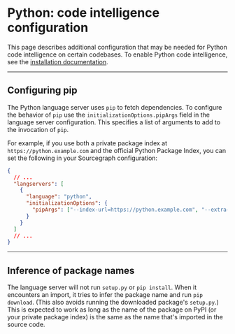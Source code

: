 # Python: code intelligence configuration

This page describes additional configuration that may be needed for Python code intelligence on certain codebases. To enable Python code intelligence, see the [installation documentation](/extensions/language_servers/install).

---

## Configuring pip

The Python language server uses `pip` to fetch dependencies. To configure the behavior of `pip` use the `initializationOptions.pipArgs` field in the language server configuration. This specifies a list of arguments to add to the invocation of `pip`.

For example, if you use both a private package index at `https://python.example.com` and the official Python Package Index, you can set the following in your Sourcegraph configuration:

```json
{
  // ...
  "langservers": [
    {
      "language": "python",
      "initializationOptions": {
        "pipArgs": ["--index-url=https://python.example.com", "--extra-index-url=https://pypi.python.org/simple"]
      }
    }
  ]
  // ...
}
```

---

## Inference of package names

The language server will not run `setup.py` or `pip install`. When it encounters an import, it tries to infer the package name and run `pip download`. (This also avoids running the downloaded package's `setup.py`.) This is expected to work as long as the name of the package on PyPI (or your private package index) is the same as the name that's imported in the source code.
